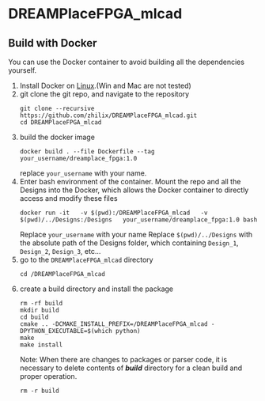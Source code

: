 # DREAMPlaceFPGA_mlcad

## Build with Docker

You can use the Docker container to avoid building all the dependencies yourself.

1.  Install Docker on [Linux](https://docs.docker.com/install/).(Win and Mac are not tested)
2.  git clone the git repo, and navigate to the repository
    ```
    git clone --recursive https://github.com/zhilix/DREAMPlaceFPGA_mlcad.git
    cd DREAMPlaceFPGA_mlcad
    ```
3. build the docker image
    ```
    docker build . --file Dockerfile --tag your_username/dreamplace_fpga:1.0
    ```
    replace `your_username` with your name.
4. Enter bash environment of the container.
    Mount the repo and all the Designs into the Docker, which allows the Docker container to directly access and modify these files
    ```
    docker run -it   -v $(pwd):/DREAMPlaceFPGA_mlcad   -v $(pwd)/../Designs:/Designs   your_username/dreamplace_fpga:1.0 bash
    ```
    Replace `your_username` with your name
    Replace `$(pwd)/../Designs` with the absolute path of the Designs folder, which containing `Design_1`, `Design_2`, `Design_3`, etc...
5. go to the `DREAMPlaceFPGA_mlcad` directory
    ```
    cd /DREAMPlaceFPGA_mlcad
    ```
6. create a build directory and install the package
    ```
    rm -rf build
    mkdir build 
    cd build 
    cmake .. -DCMAKE_INSTALL_PREFIX=/DREAMPlaceFPGA_mlcad -DPYTHON_EXECUTABLE=$(which python)
    make
    make install
    ```
    Note: When there are changes to packages or parser code, it is necessary to delete contents of ***build*** directory for a clean build and proper operation.
    ```
    rm -r build
    ```


